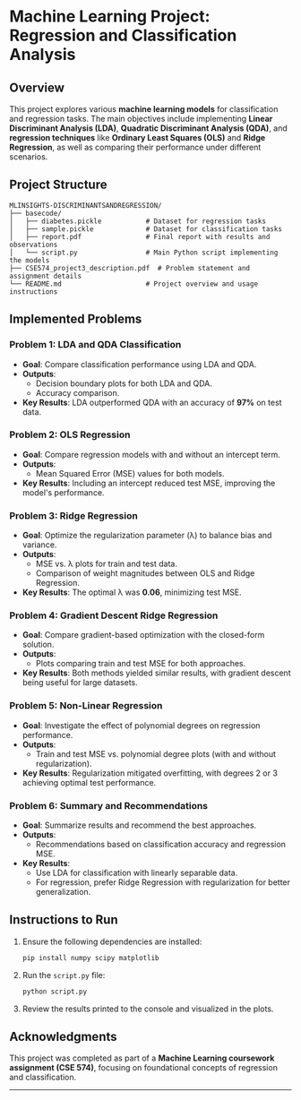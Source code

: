 # Machine Learning Project: Regression and Classification Analysis

## Overview

This project explores various **machine learning models** for classification and regression tasks. The main objectives include implementing **Linear Discriminant Analysis (LDA)**, **Quadratic Discriminant Analysis (QDA)**, and **regression techniques** like **Ordinary Least Squares (OLS)** and **Ridge Regression**, as well as comparing their performance under different scenarios.

## Project Structure

```
MLINSIGHTS-DISCRIMINANTSANDREGRESSION/
├── basecode/
│   ├── diabetes.pickle           # Dataset for regression tasks
│   ├── sample.pickle             # Dataset for classification tasks
│   ├── report.pdf                # Final report with results and observations
│   └── script.py                 # Main Python script implementing the models
├── CSE574_project3_description.pdf  # Problem statement and assignment details
└── README.md                     # Project overview and usage instructions

```

## Implemented Problems

### Problem 1: LDA and QDA Classification
- **Goal**: Compare classification performance using LDA and QDA.
- **Outputs**:
  - Decision boundary plots for both LDA and QDA.
  - Accuracy comparison.
- **Key Results**: LDA outperformed QDA with an accuracy of **97%** on test data.

### Problem 2: OLS Regression
- **Goal**: Compare regression models with and without an intercept term.
- **Outputs**:
  - Mean Squared Error (MSE) values for both models.
- **Key Results**: Including an intercept reduced test MSE, improving the model's performance.

### Problem 3: Ridge Regression
- **Goal**: Optimize the regularization parameter (λ) to balance bias and variance.
- **Outputs**:
  - MSE vs. λ plots for train and test data.
  - Comparison of weight magnitudes between OLS and Ridge Regression.
- **Key Results**: The optimal λ was **0.06**, minimizing test MSE.

### Problem 4: Gradient Descent Ridge Regression
- **Goal**: Compare gradient-based optimization with the closed-form solution.
- **Outputs**:
  - Plots comparing train and test MSE for both approaches.
- **Key Results**: Both methods yielded similar results, with gradient descent being useful for large datasets.

### Problem 5: Non-Linear Regression
- **Goal**: Investigate the effect of polynomial degrees on regression performance.
- **Outputs**:
  - Train and test MSE vs. polynomial degree plots (with and without regularization).
- **Key Results**: Regularization mitigated overfitting, with degrees 2 or 3 achieving optimal test performance.

### Problem 6: Summary and Recommendations
- **Goal**: Summarize results and recommend the best approaches.
- **Outputs**:
  - Recommendations based on classification accuracy and regression MSE.
- **Key Results**: 
  - Use LDA for classification with linearly separable data.
  - For regression, prefer Ridge Regression with regularization for better generalization.

## Instructions to Run

1. Ensure the following dependencies are installed:
   ```bash
   pip install numpy scipy matplotlib
   ```
2. Run the `script.py` file:
   ```bash
   python script.py
   ```
3. Review the results printed to the console and visualized in the plots.


## Acknowledgments
This project was completed as part of a **Machine Learning coursework assignment (CSE 574)**, focusing on foundational concepts of regression and classification.

---

